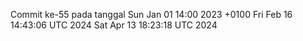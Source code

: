 Commit ke-55 pada tanggal Sun Jan 01 14:00 2023 +0100
Fri Feb 16 14:43:06 UTC 2024
Sat Apr 13 18:23:18 UTC 2024
